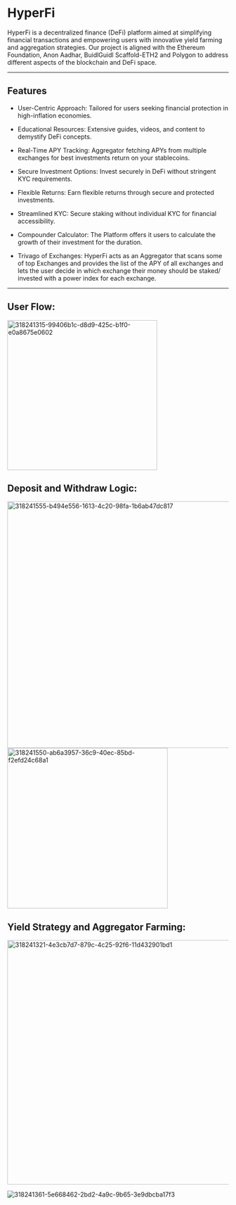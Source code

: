 # HyperFi

HyperFi is a decentralized finance (DeFi) platform aimed at simplifying financial transactions and empowering users with innovative yield farming and aggregation strategies. Our project is aligned with the Ethereum Foundation, Anon Aadhar, BuidlGuidl Scaffold-ETH2 and Polygon to address different aspects of the blockchain and DeFi space.

---

## Features

- User-Centric Approach: Tailored for users seeking financial protection in high-inflation economies.

- Educational Resources: Extensive guides, videos, and content to demystify DeFi concepts.

- Real-Time APY Tracking: Aggregator fetching APYs from multiple exchanges for best investments return on your stablecoins.

- Secure Investment Options: Invest securely in DeFi without stringent KYC requirements.

- Flexible Returns: Earn flexible returns through secure and protected investments.

- Streamlined KYC: Secure staking without individual KYC for financial accessibility.

- Compounder Calculator: The Platform offers it users to calculate the growth of their investment for the duration.

- Trivago of Exchanges: HyperFi acts as an Aggregator that scans some of top  Exchanges and provides the list of the APY of all exchanges and lets the user decide in which exchange their money should be staked/ invested with a power index for each exchange.

---

## User Flow:
<img width="341" alt="318241315-99406b1c-d8d9-425c-b1f0-e0a8675e0602" src="https://github.com/user-attachments/assets/cf811153-7ce2-4d9b-9f6a-1a7eadce05c2">

## Deposit and Withdraw Logic:
<img width="561" alt="318241555-b494e556-1613-4c20-98fa-1b6ab47dc817" src="https://github.com/user-attachments/assets/322a4db8-a2a0-4800-bf8b-005a468593cc">
<img width="365" alt="318241550-ab6a3957-36c9-40ec-85bd-f2efd24c68a1" src="https://github.com/user-attachments/assets/5a7476af-94c5-44cd-bb47-d3e0dcdba391">

## Yield Strategy and Aggregator Farming:
<img width="556" alt="318241321-4e3cb7d7-879c-4c25-92f6-11d432901bd1" src="https://github.com/user-attachments/assets/07372a18-0dac-4b9b-b5eb-40e21dbf4b7f">

![318241361-5e668462-2bd2-4a9c-9b65-3e9dbcba17f3](https://github.com/user-attachments/assets/9496d710-81d9-44ac-b695-001e0a2495e0)
